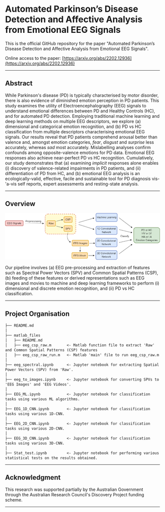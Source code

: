 Automated Parkinson’s Disease Detection and Affective Analysis from Emotional EEG Signals
=================================

This is the official GitHub repository for the paper "Automated Parkinson’s Disease Detection and Affective Analysis
from Emotional EEG Signals".

Online access to the paper: [https://arxiv.org/abs/2202.12936](https://arxiv.org/abs/2202.12936)

---------------------------------
## Abstract
While Parkinson's disease (PD) is typically characterised by motor disorder, there is also evidence of diminished emotion perception in PD patients. This study examines the utility of Electroencephalography (EEG) signals to understand emotional differences between PD and Healthy Controls (HC), and for automated PD detection. Employing traditional machine learning and deep learning methods on multiple EEG descriptors, we explore (a) dimensional and categorical emotion recognition, and (b) PD vs HC classification from multiple descriptors characterising emotional EEG signals. Our results reveal that PD patients comprehend arousal better than valence and, amongst emotion categories, _fear_, _disgust_ and _surprise_ less accurately, whereas _sad_ most accurately. Mislabelling analyses confirm confounds among opposite-valence emotions for PD data. Emotional EEG responses also achieve near-perfect PD vs HC recognition.
Cumulatively, our study demonstrates that (a) examining _implicit_ responses alone enables (i) discovery of valence-related impairments in PD patients, and (ii) differentiation of PD from HC, and (b) emotional EEG analysis is an ecologically-valid, effective, facile and sustainable tool for PD diagnosis vis-\'a-vis self reports, expert assessments and resting-state analysis.

--------------------------------
## Overview
![Overview](./images/EEG_overview.png)

Our pipeline involves (a) EEG pre-processing and extraction of features such as Spectral Power Vectors (SPV)
and Common Spatial Patterns (CSP), (b) feeding of these features or derived representations such as EEG images
and movies to machine and deep learning frameworks to perform (i) dimensional and discrete emotion recognition,
and (ii) PD vs HC classification.

--------------------------------
## Project Organisation


    ├── README.md
    │
    ├── matlab_files
    │   ├── README.md
    │   ├── eeg_csp_raw.m       <- Matlab function file to extract 'Raw' and Common Spatial Patterns (CSP) features
    │   ├── eeg_csp_raw_run.m   <- Matlab 'main' file to run eeg_csp_raw.m
    │
    ├── eeg_spectral.ipynb      <- Jupyter notebook for extracting Spatial Power Vectors (SPV) from 'Raw'.
    │
    ├── eeg_to_images.ipynb     <- Jupyter notebook for converting SPVs to 'EEG Images' and 'EEG Videos'.
    │
    ├── EEG_ML.ipynb            <- Jupyter notebook for classification tasks using various ML algorithms.
    │
    ├── EEG_1D_CNN.ipynb        <- Jupyter notebook for classification tasks using various 1D-CNN.
    │
    ├── EEG_2D_CNN.ipynb        <- Jupyter notebook for classification tasks using various 2D-CNN.
    │
    ├── EEG_3D_CNN.ipynb        <- Jupyter notebook for classification tasks using various 3D-CNN.
    │
    ├── Stat_test.ipynb         <- Jupyter notebook for performing various statistical tests on the results obtained.

--------------------------------
## Acknowledgment
This research was supported partially by the Australian Government through the Australian Research Council's Discovery
Project funding scheme.

-------------------------------
